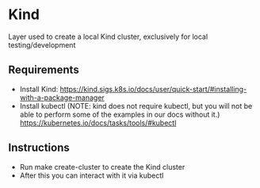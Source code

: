 # Kind

Layer used to create a local Kind cluster, exclusively for local testing/development

## Requirements

- Install Kind: https://kind.sigs.k8s.io/docs/user/quick-start/#installing-with-a-package-manager
- Install kubectl (NOTE: kind does not require kubectl, but you will not be able to perform some of the examples in our docs without it.) https://kubernetes.io/docs/tasks/tools/#kubectl

## Instructions 

- Run make create-cluster to create the Kind cluster
- After this you can interact with it via kubectl

